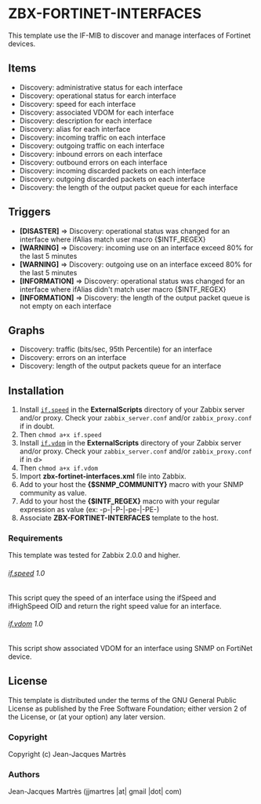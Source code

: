 ZBX-FORTINET-INTERFACES
=======================

This template use the IF-MIB to discover and manage interfaces of Fortinet devices.

Items
-----

  * Discovery: administrative status for each interface
  * Discovery: operational status for earch interface
  * Discovery: speed for each interface
  * Discovery: associated VDOM for each interface
  * Discovery: description for each interface
  * Discovery: alias for each interface
  * Discovery: incoming traffic on each interface
  * Discovery: outgoing traffic on each interface
  * Discovery: inbound errors on each interface
  * Discovery: outbound errors on each interface
  * Discovery: incoming discarded packets on each interface
  * Discovery: outgoing discarded packets on each interface
  * Discovery: the length of the output packet queue for each interface

Triggers
--------

  * **[DISASTER]** => Discovery: operational status was changed for an interface where ifAlias match user macro {$INTF_REGEX}
  * **[WARNING]** => Discovery: incoming use on an interface exceed 80% for the last 5 minutes
  * **[WARNING]** => Discovery: outgoing use on an interface exceed 80% for the last 5 minutes
  * **[INFORMATION]** => Discovery: operational status was changed for an interface where ifAlias didn't match user macro {$INTF_REGEX}
  * **[INFORMATION]** => Discovery: the length of the output packet queue is not empty on each interface

Graphs
------

  * Discovery: traffic (bits/sec, 95th Percentile) for an interface
  * Discovery: errors on an interface
  * Discovery: length of the output packets queue for an interface

Installation
------------

1. Install [`if.speed`](https://github.com/jjmartres/Zabbix/tree/master/zbx-scripts/if.speed) in the **ExternalScripts** directory of your Zabbix server and/or proxy. Check your `zabbix_server.conf` and/or `zabbix_proxy.conf` if in doubt.
2. Then `chmod a+x if.speed`
3. Install [`if.vdom`](https://github.com/jjmartres/Zabbix/tree/master/zbx-scripts/if.vdom) in the **ExternalScripts** directory of your Zabbix server and/or proxy. Check your `zabbix_server.conf` and/or `zabbix_proxy.conf` if in d>
4. Then `chmod a+x if.vdom` 
5. Import **zbx-fortinet-interfaces.xml** file into Zabbix.
6. Add to your host the **{$SNMP_COMMUNITY}** macro with your SNMP community as value.
7. Add to your host the **{$INTF_REGEX}** macro with your regular expression as value (ex: -p-|-P-|-pe-|-PE-)
8. Associate **ZBX-FORTINET-INTERFACES** template to the host.

### Requirements

This template was tested for Zabbix 2.0.0 and higher.

###### [if.speed](https://github.com/jjmartres/Zabbix/tree/master/zbx-scripts/if.speed) 1.0

This script quey the speed of an interface using the ifSpeed and ifHighSpeed OID and return the right speed value for an interface.

###### [if.vdom](https://github.com/jjmartres/Zabbix/tree/master/zbx-scripts/if.vdom) 1.0

This script show associated VDOM for an interface using SNMP on FortiNet device.

License
-------

This template is distributed under the terms of the GNU General Public License as published by the Free Software Foundation; either version 2 of the  License, or (at your option) any later version.

### Copyright

  Copyright (c) Jean-Jacques Martrès

### Authors
  
  Jean-Jacques Martrès
  (jjmartres |at| gmail |dot| com)
